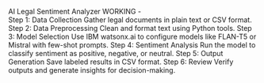 AI Legal Sentiment Analyzer
WORKING -                                                                
Step 1: Data Collection
Gather legal documents in plain text or CSV format.
Step 2: Data Preprocessing
Clean and format text using Python tools.
Step 3: Model Selection
Use IBM watsonx.ai to configure models like FLAN-T5 or Mistral with few-shot prompts.
Step 4: Sentiment Analysis
Run the model to classify sentiment as positive, negative, or neutral.
Step 5: Output Generation
Save labeled results in CSV format.
Step 6: Review
Verify outputs and generate insights for decision-making.
